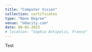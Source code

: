 ```yaml
---
title: "Computer Vision"
collection: certificates
type: "Nano Degree"
venue: "Udacity.com"
date: 08-02-2023
# location: "Sophia Antipolis, France"
---
```


Test